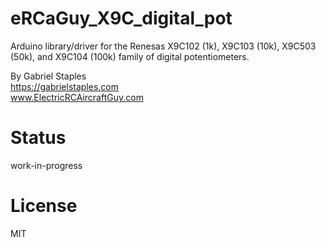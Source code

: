 # eRCaGuy_X9C_digital_pot

Arduino library/driver for the Renesas X9C102 (1k), X9C103 (10k), X9C503 (50k), and X9C104 (100k) family of digital potentiometers.

By Gabriel Staples  
https://gabrielstaples.com  
www.ElectricRCAircraftGuy.com  


# Status

work-in-progress


# License
MIT

